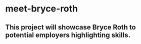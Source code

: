 # meet-bryce-roth
## This project will showcase Bryce Roth to potential employers highlighting skills.
